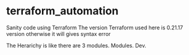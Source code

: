 # terraform_automation
Sanity code using Terraform
The version Terraform used here is 0.21.17 version
otherwise it will gives syntax error

The Herarichy is like there are 3 modules.
Modules.
Dev.
